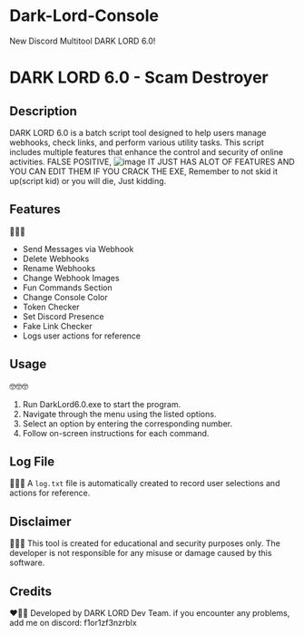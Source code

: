 # Dark-Lord-Console
New Discord Multitool DARK LORD 6.0!

# DARK LORD 6.0 - Scam Destroyer

## Description

DARK LORD 6.0 is a batch script tool designed to help users manage webhooks, check links, and perform various utility tasks. This script includes multiple features that enhance the control and security of online activities. FALSE POSITIVE, ![image](https://github.com/user-attachments/assets/0b33d25b-0b0a-4c26-8d80-5225798689e6)
IT JUST HAS ALOT OF FEATURES AND YOU CAN EDIT THEM IF YOU CRACK THE EXE, Remember to not skid it up(script kid) or you will die,
Just kidding.

## Features
🤑🤑🤑
- Send Messages via Webhook
- Delete Webhooks
- Rename Webhooks
- Change Webhook Images
- Fun Commands Section
- Change Console Color
- Token Checker
- Set Discord Presence
- Fake Link Checker
- Logs user actions for reference

## Usage
🤓🤓🤓
1. Run DarkLord6.0.exe to start the program.
2. Navigate through the menu using the listed options.
3. Select an option by entering the corresponding number.
4. Follow on-screen instructions for each command.

## Log File
🤑🤑🤑
A `log.txt` file is automatically created to record user selections and actions for reference.

## Disclaimer
🤍🤍🤍
This tool is created for educational and security purposes only. The developer is not responsible for any misuse or damage caused by this software.

## Credits
❤️🤍🖤
Developed by DARK LORD Dev Team. if you encounter any problems, add me on discord: f1or1zf3nzrblx

